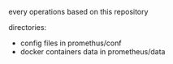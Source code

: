 every operations based on this repository

directories:
- config files in promethus/conf
- docker containers data in prometheus/data
